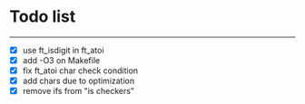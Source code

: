 # Todo list

---

- [x] use ft_isdigit in ft_atoi
- [x] add -O3 on Makefile
- [x] fix ft_atoi char check condition
- [x] add chars due to optimization
- [x] remove ifs from "is checkers"

